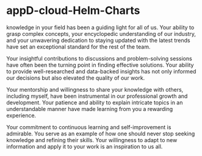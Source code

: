 # appD-cloud-Helm-Charts

knowledge in your field has been a guiding light for all of us. Your ability to grasp complex concepts, your encyclopedic understanding of our industry, and your unwavering dedication to staying updated with the latest trends have set an exceptional standard for the rest of the team.

Your insightful contributions to discussions and problem-solving sessions have often been the turning point in finding effective solutions. Your ability to provide well-researched and data-backed insights has not only informed our decisions but also elevated the quality of our work.

Your mentorship and willingness to share your knowledge with others, including myself, have been instrumental in our professional growth and development. Your patience and ability to explain intricate topics in an understandable manner have made learning from you a rewarding experience.

Your commitment to continuous learning and self-improvement is admirable. You serve as an example of how one should never stop seeking knowledge and refining their skills. Your willingness to adapt to new information and apply it to your work is an inspiration to us all.

